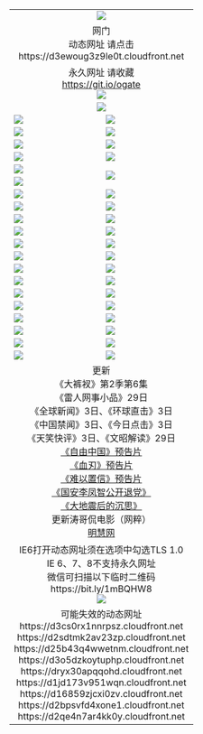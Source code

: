﻿<table>
  <tr></tr>
  <tr><td colspan=2 align=center><img src="https://cloud.githubusercontent.com/assets/11880933/13434984/f430fae2-e012-11e5-814f-c2df1e82b247.jpg" /></td></tr>
  <tr><td colspan=2 align=center>网门<br>动态网址 请点击
<br>https://d3ewoug3z9le0t.cloudfront.net
    </td>
  </tr>
  <tr>
    <td colspan=2 align=center>永久网址 请收藏<br/><a href="https://git.io/ogate" target="_blank">https://git.io/ogate</a><br/><a href="https://d3ewoug3z9le0t.cloudfront.net/Up/0WMGDL2.png" target="_blank"><img src="https://d3ewoug3z9le0t.cloudfront.net/Up/0WMGD2.png"/></a></td>
    <!--td align=center>临时网址 微信用<br/><a href="https://bit.ly/1mBQHW8" target="_blank">https://bit.ly/1mBQHW8</a><br/><a href="https://d3ewoug3z9le0t.cloudfront.net/Up/0WMGDL3.png" target="_blank"><img src="https://d3ewoug3z9le0t.cloudfront.net/Up/0WMGD3.png"/></a></td-->
  </tr>
  <tr>
    <td colspan=2 align=center><a href="https://d3ewoug3z9le0t.cloudfront.net/ogUP.aspx?name=0oGate.apk" target="_blank"><img src="https://d3ewoug3z9le0t.cloudfront.net/Up/0WMAZ.jpg" /></a></td>
  </tr>
  <tr>
    <td><a href="https://d3ewoug3z9le0t.cloudfront.net/ogNice.aspx" target="_blank"><img src="https://d3ewoug3z9le0t.cloudfront.net/Up/0WCYY.jpg" /></a></td>
    <td><a href="https://d3ewoug3z9le0t.cloudfront.net/onCO.aspx?ob=600%E4%BA%8B%E7%89%A9&op=%E5%A2%9E%E5%88%A0%E6%94%B9&args=WH1~%23%E7%B1%BB%E5%9E%8B6%E6%96%B0%E9%97%BB%7c%23%E7%B1%BB%E5%9E%8B6%E8%AF%84%E8%AE%BA&mode=" target="_blank"><img src="https://d3ewoug3z9le0t.cloudfront.net/Up/0WZTT.jpg" /></a></td> 
  </tr>
  <tr>
    <td><a href="https://d3ewoug3z9le0t.cloudfront.net/ogDY.aspx" target="_blank"><img src="https://d3ewoug3z9le0t.cloudfront.net/Up/0FK.jpg" /></a></td>
    <td><a href="https://d3ewoug3z9le0t.cloudfront.net/ogST.aspx" target="_blank"><img src="https://d3ewoug3z9le0t.cloudfront.net/Up/0ST.jpg" /></a></td> 
  </tr>
  <tr>
    <!--td rowspan=2><a href="https://d3ewoug3z9le0t.cloudfront.net/ogUP.aspx?name=WJ.mp4&count=T:1,480P:1" target="_blank"><img src="https://d3ewoug3z9le0t.cloudfront.net/Up/WJ.jpg" /></a></td-->
    <td><a href="https://d3ewoug3z9le0t.cloudfront.net/ogUP.aspx?name=11DKC.mp4&count=T:2,2:6,1:16" target="_blank"><img src="https://d3ewoug3z9le0t.cloudfront.net/Up/11DKC.jpg" /></a></td> 
    <td><div><a href="https://d3ewoug3z9le0t.cloudfront.net/ogUP.aspx?name=LRWS.mp4&count=7B:8,6B:44,5A:10,5B:35,4A:14,4B:19,3A:10,3B:26,2A:16,2B:21,1A:23,1B:29&current=7B:8" target="_blank"><img src="https://d3ewoug3z9le0t.cloudfront.net/Up/LRWS.jpg" /></a></td>
   </tr>
  <tr>
    <td><a href="https://d3ewoug3z9le0t.cloudfront.net/ogUP.aspx?name=LRSH.mp4&count=W:13,2:10" target="_blank"><img src="https://d3ewoug3z9le0t.cloudfront.net/Up/LRSH.jpg" /></a></td>
    <td><a href="https://d3ewoug3z9le0t.cloudfront.net/ogNiceVedio.aspx" target="_blank"><img src="https://d3ewoug3z9le0t.cloudfront.net/Up/TGKDY.jpg" /></a></td>
  </tr>
  <tr>
    <td><a href="https://d3ewoug3z9le0t.cloudfront.net/ogUP.aspx?name=JQR.mp4&count=2" target="_blank"><img src="https://d3ewoug3z9le0t.cloudfront.net/Up/JQR.jpg" /></a></td>   
    <td rowspan=2><a href="https://d3ewoug3z9le0t.cloudfront.net/ogUP.aspx?name=JP.mp4&count=9" target="_blank"><img src="https://d3ewoug3z9le0t.cloudfront.net/Up/JP.jpg" /></td>
  </tr>
  <tr>
    <td><a href="https://d3ewoug3z9le0t.cloudfront.net/ogUP.aspx?name=WH.mp4" target="_blank"><img src="https://d3ewoug3z9le0t.cloudfront.net/Up/WH.jpg" /></a></td>
  </tr>
  <tr>
    <td><a href="https://d3ewoug3z9le0t.cloudfront.net/ogUP.aspx?name=SSZJ.mp4&count=SP:6,480P:8" target="_blank"><img src="https://d3ewoug3z9le0t.cloudfront.net/Up/SSZJ.jpg" /></a></td>
    <td><a href="https://d3ewoug3z9le0t.cloudfront.net/ogUP.aspx?name=ZY.mp4&count=2015:16" target="_blank"><img src="https://d3ewoug3z9le0t.cloudfront.net/Up/ZY.jpg" /></a</td>
  </tr>
  <tr>
    <td><a href="https://d3ewoug3z9le0t.cloudfront.net/ogUP.aspx?name=XTFY.mp4&count=B:2,A:24" target="_blank"><img src="https://d3ewoug3z9le0t.cloudfront.net/Up/XTFY.jpg" /></a></td>
    <td><a href="https://d3ewoug3z9le0t.cloudfront.net/ogUP.aspx?name=1XQK.mp4&count=13" target="_blank"><img src="https://d3ewoug3z9le0t.cloudfront.net/Up/1XQK.jpg" /></a</td>
  </tr>
  <tr>
    <td><a href="https://d3ewoug3z9le0t.cloudfront.net/ogUP.aspx?name=1LYF.mp4&count=2" target="_blank"><img src="https://d3ewoug3z9le0t.cloudfront.net/Up/1LYF0.jpg" /></a></td>
    <td><a href="https://d3ewoug3z9le0t.cloudfront.net/ogUP.aspx?name=1ZGC.mp4&count=6" target="_blank"><img src="https://d3ewoug3z9le0t.cloudfront.net/Up/1ZGC0.jpg" /></a></td>
  </tr>
  <tr>
    <td><a href="https://d3ewoug3z9le0t.cloudfront.net/ogUP.aspx?name=1ZKM.mp4&count=3&current=3" target="_blank"><img src="https://d3ewoug3z9le0t.cloudfront.net/Up/1ZKM0.jpg" /></a></td>  
    <td><a href="https://d3ewoug3z9le0t.cloudfront.net/ogUP.aspx?name=1WWY.mp4&count=6&current=6" target="_blank"><img src="https://d3ewoug3z9le0t.cloudfront.net/Up/1WWY0.jpg" /></a></td>
  </tr>
  <tr>
    <td><a href="https://d3ewoug3z9le0t.cloudfront.net/ogUP.aspx?name=10JGY.mp4&count=3" target="_blank"><img src="https://d3ewoug3z9le0t.cloudfront.net/Up/10JGY0.jpg" /></a></td>
    <td><a href="https://d3ewoug3z9le0t.cloudfront.net/ogUP.aspx?name=10CYS.mp4&count=2" target="_blank"><img src="https://d3ewoug3z9le0t.cloudfront.net/Up/10CYS0.jpg" /></a></td>
  </tr>
  <tr>
    <td><a href="https://d3ewoug3z9le0t.cloudfront.net/ogUP.aspx?name=4SQQ.mp4&count=201603:3,201602:20,201601:21&current=201603:2" target="_blank"><img src="https://d3ewoug3z9le0t.cloudfront.net/Up/4SQQ0.jpg"/></a></td>
    <td><a href="https://d3ewoug3z9le0t.cloudfront.net/ogUP.aspx?name=4SHQ.mp4&count=201603:3,201602:27,201601:28&current=201603:3" target="_blank"><img src="https://d3ewoug3z9le0t.cloudfront.net/Up/4SHQ0.jpg"/></a></td>
  </tr>
  <tr>
    <td><a href="https://d3ewoug3z9le0t.cloudfront.net/ogUP.aspx?name=4SZG.mp4&count=201603:3,201602:21,201601:23&current=201603:2" target="_blank"><img src="https://d3ewoug3z9le0t.cloudfront.net/Up/4SZG0.jpg"/></a></td>
    <td><a href="https://d3ewoug3z9le0t.cloudfront.net/ogUP.aspx?name=4SDJ.mp4&count=201603A:3,201603B:3,201602A:24,201602B:7,201601A:48,201601B:6&current=201603A:2" target="_blank"><img src="https://d3ewoug3z9le0t.cloudfront.net/Up/4SDJ0.jpg"/></a></td>
  </tr>
  <tr>
    <td><a href="https://d3ewoug3z9le0t.cloudfront.net/ogUP.aspx?name=4CTX.mp4&count=201602:4,201601:4&current=201602:4" target="_blank"><img src="https://d3ewoug3z9le0t.cloudfront.net/Up/4CTX0.jpg"/></a></td>
    <td><a href="https://d3ewoug3z9le0t.cloudfront.net/ogUP.aspx?name=4CWZ.mp4&count=201602:4,201601:4&current=201602:4" target="_blank"><img src="https://d3ewoug3z9le0t.cloudfront.net/Up/4CWZ0.jpg"/></a></td>
  </tr>
  <tr>
    <td><a href="https://d3ewoug3z9le0t.cloudfront.net/onUP.aspx?name=https://dwsfx5awq5vcc.cloudfront.net/" target="_blank"><img src="https://d3ewoug3z9le0t.cloudfront.net/Up/0DTW.jpg"/></a></td>
    <td><a href="https://d3ewoug3z9le0t.cloudfront.net/onUP.aspx?name=https://d240ns8up8earz.cloudfront.net/acenter/" target="_blank"><img src="https://d3ewoug3z9le0t.cloudfront.net/Up/0TDW.jpg" /></a></td>
  </tr>
  <tr>
    <td><a href="https://d3ewoug3z9le0t.cloudfront.net/onUP.aspx?name=https://d4508d6vomz2p.cloudfront.net/gb/nsc413.htm" target="_blank"><img src="https://d3ewoug3z9le0t.cloudfront.net/Up/0DJY.jpg" /></a></td>
    <td><a href="https://d3ewoug3z9le0t.cloudfront.net/onUP.aspx?name=https://d3bxwq7vzudb5l.cloudfront.net/xtr/gb/prog204.html" target="_blank"><img src="https://d3ewoug3z9le0t.cloudfront.net/Up/0XTR.jpg" /></a></td>
  </tr>
  <tr>
    <td><a href="https://d3ewoug3z9le0t.cloudfront.net/onUP.aspx?name=https://d3aj00iefsmfgc.cloudfront.net/" target="_blank"><img src="https://d3ewoug3z9le0t.cloudfront.net/Up/0MHW.jpg" /></a></td>
    <td><a href="https://d3ewoug3z9le0t.cloudfront.net/onUP.aspx?name=https://d1lcj91uv80klr.cloudfront.net/" target="_blank"><img src="https://d3ewoug3z9le0t.cloudfront.net/Up/0ZJW.jpg" /></a></td>
  </tr>
  <tr>
    <td><a href="https://d3ewoug3z9le0t.cloudfront.net/ogUP.aspx?name=0FG.zip" target="_blank"><img src="https://d3ewoug3z9le0t.cloudfront.net/Up/0FG.jpg" /></a></td>
    <td><a href="https://d3ewoug3z9le0t.cloudfront.net/ogUP.aspx?name=0FGA.apk" target="_blank"><img src="https://d3ewoug3z9le0t.cloudfront.net/Up/0FGA.jpg" /></a></td>
  </tr>
  <tr>
    <td><a href="https://d3ewoug3z9le0t.cloudfront.net/ogUP.aspx?name=0U.zip" target="_blank"><img src="https://d3ewoug3z9le0t.cloudfront.net/Up/0U.jpg" /></a></td>
    <td><a href="https://d3ewoug3z9le0t.cloudfront.net/ogUP.aspx?name=0UA.apk" target="_blank"><img src="https://d3ewoug3z9le0t.cloudfront.net/Up/0UA.jpg" /></a></td>
  </tr>
  <tr>
    <td><a href="https://d3ewoug3z9le0t.cloudfront.net/ogUP.aspx?name=0iPPOTV.zip" target="_blank"><img src="https://d3ewoug3z9le0t.cloudfront.net/Up/0iPPOTV.jpg" /></a></td>
    <td><a href="https://d3ewoug3z9le0t.cloudfront.net/ogUP.aspx?name=0iNTD.apk" target="_blank"><img src="https://d3ewoug3z9le0t.cloudfront.net/Up/0iNTD.jpg" /></a></td>
  </tr>
  <tr>
    <td colspan=2 align=center>更新<br>
      《大裤衩》第2季第6集<br>
      《雷人网事小品》29日<br>
      《全球新闻》3日、《环球直击》3日<br>
      《中国禁闻》3日、《今日点击》3日<br>
      《天笑快评》3日、《文昭解读》29日<br>
      <a href="https://d3ewoug3z9le0t.cloudfront.net/ogUP.aspx?name=11ZYZG0.mp4" target="_blank">《自由中国》预告片</a><br>
      <a href="https://d3ewoug3z9le0t.cloudfront.net/ogUP.aspx?name=11XR.mp4" target="_blank">《血刃》预告片</a><br>
      <a href="https://d3ewoug3z9le0t.cloudfront.net/ogUP.aspx?name=11NYZX.mp4&count=2" target="_blank">《难以置信》预告片</a><br>
      <a href="https://d3ewoug3z9le0t.cloudfront.net/ogUP.aspx?name=4LFZ.mp4" target="_blank">《国安李凤智公开退党》</a><br>
      <a href="https://d3ewoug3z9le0t.cloudfront.net/ogUP.aspx?name=4DDZHDCS.mp4" target="_blank">《大地震后的沉思》</a><br>
      更新涛哥侃电影（网粹）<br>
      <a href="https://d3ewoug3z9le0t.cloudfront.net/onUP.aspx?name=https://www.minghui.org/" target="_blank">明慧网</a></td>
    </td>
  </tr>
  <tr>
    <td colspan=2 align=center>IE6打开动态网址须在选项中勾选TLS 1.0<br/>IE 6、7、8不支持永久网址<br/>
      微信可扫描以下临时二维码<br/>https://bit.ly/1mBQHW8<br/><a href="https://d3ewoug3z9le0t.cloudfront.net/Up/0WMGDL3.png" target="_blank"><img src="https://d3ewoug3z9le0t.cloudfront.net/Up/0WMGD3.png"/></a><br>
  </tr>
  <tr>
    <td colspan=2 align=center>可能失效的动态网址
<br>https://d3cs0rx1nnrpsz.cloudfront.net
<br>https://d2sdtmk2av23zp.cloudfront.net
<br>https://d25b43q4wwetnm.cloudfront.net
<br>https://d3o5dzkoytuphp.cloudfront.net
<br>https://dryx30apqqohd.cloudfront.net
<br>https://d1jd173v951wqn.cloudfront.net
<br>https://d16859zjcxi0zv.cloudfront.net
<br>https://d2bpsvfd4xone1.cloudfront.net
<br>https://d2qe4n7ar4kk0y.cloudfront.net
    </td>
  </tr>
</table>
